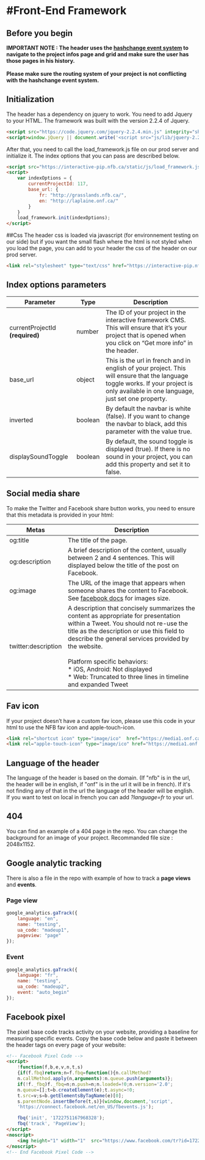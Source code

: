 #Front-End Framework
==========


## Before you begin
**IMPORTANT NOTE : The header uses the [hashchange event system](https://developer.mozilla.org/fr/docs/Web/API/WindowEventHandlers/onhashchange) to navigate to the project infos page and grid and make sure the user has those pages in his history. <br/>
<br/>Please make sure the routing system of your project is not conflicting with the hashchange event system.**


## Initialization

The header has a dependency on jquery to work. You need to add Jquery to your HTML.
The framework was built with the version 2.2.4 of Jquery.

```html
<script src="https://code.jquery.com/jquery-2.2.4.min.js" integrity="sha256-BbhdlvQf/xTY9gja0Dq3HiwQF8LaCRTXxZKRutelT44=" crossorigin="anonymous"></script>
<script>window.jQuery || document.write('<script src="js/lib/jquery-2.2.4.min.js"><\/script>')</script>
```

After that, you need to call the load_framework.js file on our prod server and initialize it.
The index options that you can pass are described below.

```html
<script src="https://interactive-pip.nfb.ca/static/js/load_framework.js"></script>
<script>
    var indexOptions = {
        currentProjectId: 117,
        base_url: {
            fr: "http://grasslands.nfb.ca/",
            en: "http://laplaine.onf.ca/"
        }
    }
    load_framework.init(indexOptions);
</script>
```

##Css
The header css is loaded via javascript (for environnement testing on our side) but if you want the small flash where the html is not styled when you load the page, you can add to your header the css of the header on our prod server.

```html
<link rel="stylesheet" type="text/css" href="https://interactive-pip.nfb.ca/static/css/header.min.css">
```



## Index options parameters

| Parameter                        | Type          | Description          									|
| -------------                    | ------------- | ------------- |
| currentProjectId **(required)**  | number        | The ID of your project in the interactive framework CMS. This will ensure that it’s your project that is opened when you click on “Get more info” in the header.  |
| base_url                         | object        | This is the url in french and in english of your project. This will ensure that the language toggle works. If your project is only available in one language, just set one property. |
| inverted                         | boolean       | By default the navbar is white (false). If you want to change the navbar to black, add this parameter with the value true. |
| displaySoundToggle               | boolean       | By default, the sound toggle is displayed (true). If there is no sound in your project, you can add this property and set it to false.  |


## Social media share

To make the Twitter and Facebook share button works, you need to ensure that this metadata is provided in your html:

| Metas                        | Description   |
| -------------                | ------------- |
| og:title  				   | The title of the page.                                                                                                                     |
| og:description               | A brief description of the content, usually between 2 and 4 sentences. This will displayed below the title of the post on Facebook.        |
| og:image                     | The URL of the image that appears when someone shares the content to Facebook. See [facebook docs](https://developers.facebook.com/docs/sharing/best-practices#images) for images size.      |
| twitter:description          | A description that concisely summarizes the content as appropriate for presentation within a Tweet. You should not re-use the title as the description or use this field to describe the general services provided by the website. <br /><br />Platform specific behaviors:<br /> * iOS, Android: Not displayed<br /> * Web: Truncated to three lines in timeline and expanded Tweet |

## Fav icon

If your project doesn’t have a custom fav icon, please use this code in your html to use the NFB fav icon and apple-touch-icon.

```html
<link rel="shortcut icon" type="image/ico"  href="https://media1.onf.ca/medias/favicon.ico" />
<link rel="apple-touch-icon" type="image/ico" href="https://media1.onf.ca/medias/apple-touch-icon.png" />
```

## Language of the header

The language of the header is based on the domain. (If "nfb" is in the url, the header will be in english, if "onf" is in the url it will be in french).
If it's not finding any of that in the url the language of the header will be english. If you want to test on local in french you can add _?language=fr_ to your url.

## 404

You can find an example of a 404 page in the repo. You can change the background for an image of your project. Recommanded file size : 2048x1152.

## Google analytic tracking

There is also a file in the repo with example of how to track a **page views** and **events**.

### Page view

```javascript
google_analytics.gaTrack({
	language: "en",
	name: "testing",
	ua_code: "madeup1",
	pageview: "page"
});
```

### Event

```javascript
google_analytics.gaTrack({
	language: "fr",
	name: "testing",
	ua_code: "madeup2",
	event: "auto_begin"
});
```

## Facebook pixel

The pixel base code tracks activity on your website, providing a baseline for measuring specific events. Copy the base code below and paste it between the header tags on every page of your website:

```html
<!-- Facebook Pixel Code -->
<script>
    !function(f,b,e,v,n,t,s)
    {if(f.fbq)return;n=f.fbq=function(){n.callMethod?
    n.callMethod.apply(n,arguments):n.queue.push(arguments)};
    if(!f._fbq)f._fbq=n;n.push=n;n.loaded=!0;n.version='2.0';
    n.queue=[];t=b.createElement(e);t.async=!0;
    t.src=v;s=b.getElementsByTagName(e)[0];
    s.parentNode.insertBefore(t,s)}(window,document,'script',
    'https://connect.facebook.net/en_US/fbevents.js');

    fbq('init', '1722751167968328');
    fbq('track', 'PageView');
</script>
<noscript>
    <img height="1" width="1"  src="https://www.facebook.com/tr?id=1722751167968328&ev=PageView&noscript=1"/>
</noscript>
<!-- End Facebook Pixel Code -->
```
